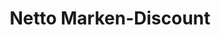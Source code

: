 ---
title: "Netto Marken-Discount"
url: /witten/netto-marken-discount-dortmunder-strasse/
shop: Supermarkt
---